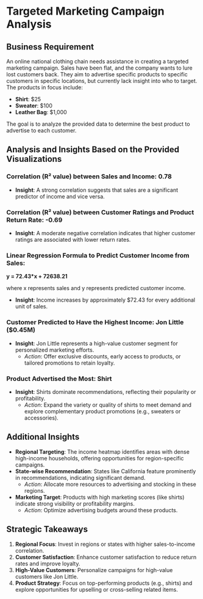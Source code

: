# Targeted Marketing Campaign Analysis

## Business Requirement

An online national clothing chain needs assistance in creating a targeted marketing campaign. Sales have been flat, and the company wants to lure lost customers back. They aim to advertise specific products to specific customers in specific locations, but currently lack insight into who to target. The products in focus include:

- **Shirt**: $25  
- **Sweater**: $100  
- **Leather Bag**: $1,000  

The goal is to analyze the provided data to determine the best product to advertise to each customer.

## Analysis and Insights Based on the Provided Visualizations

### Correlation (R² value) between Sales and Income: **0.78**
- **Insight**: A strong correlation suggests that sales are a significant predictor of income and vice versa.

### Correlation (R² value) between Customer Ratings and Product Return Rate: **-0.69**
- **Insight**: A moderate negative correlation indicates that higher customer ratings are associated with lower return rates.

### Linear Regression Formula to Predict Customer Income from Sales:  
**y = 72.43*x + 72638.21**

where x represents sales and y represents predicted customer income.

- **Insight**: Income increases by approximately $72.43 for every additional unit of sales.

### Customer Predicted to Have the Highest Income: **Jon Little ($0.45M)**
- **Insight**: Jon Little represents a high-value customer segment for personalized marketing efforts.  
  - *Action*: Offer exclusive discounts, early access to products, or tailored promotions to retain loyalty.

### Product Advertised the Most: **Shirt**
- **Insight**: Shirts dominate recommendations, reflecting their popularity or profitability.  
  - *Action*: Expand the variety or quality of shirts to meet demand and explore complementary product promotions (e.g., sweaters or accessories).

## Additional Insights

- **Regional Targeting**: The income heatmap identifies areas with dense high-income households, offering opportunities for region-specific campaigns.
- **State-wise Recommendation**: States like California feature prominently in recommendations, indicating significant demand.  
  - *Action*: Allocate more resources to advertising and stocking in these regions.
- **Marketing Target**: Products with high marketing scores (like shirts) indicate strong visibility or profitability margins.  
  - *Action*: Optimize advertising budgets around these products.

## Strategic Takeaways

1. **Regional Focus**: Invest in regions or states with higher sales-to-income correlation.
2. **Customer Satisfaction**: Enhance customer satisfaction to reduce return rates and improve loyalty.
3. **High-Value Customers**: Personalize campaigns for high-value customers like Jon Little.
4. **Product Strategy**: Focus on top-performing products (e.g., shirts) and explore opportunities for upselling or cross-selling related items.
